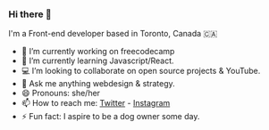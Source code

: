 ### Hi there 👋
I'm a Front-end developer based in Toronto, Canada 🇨🇦
- 🔭  I’m currently working on freecodecamp
- 🌱  I’m currently learning Javascript/React.
- 💻  I’m looking to collaborate on open source projects & YouTube.
- 💬  Ask me anything webdesign & strategy.
- 😄  Pronouns: she/her
- 📫  How to reach me: [Twitter](https://twitter.com/Chanel_Codes) - [Instagram](https://www.instagram.com/chanel_codes/)
- ⚡  Fun fact: I aspire to be a dog owner some day.
